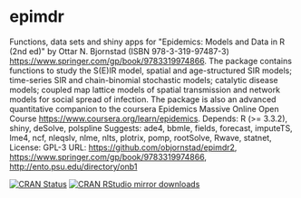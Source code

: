 # epimdr

Functions, data sets and shiny apps for "Epidemics: Models and Data in R (2nd ed)" by Ottar N. Bjornstad (ISBN 978-3-319-97487-3) <https://www.springer.com/gp/book/9783319974866>. The package contains functions to study the S(E)IR model, spatial and age-structured SIR models; time-series SIR and chain-binomial stochastic models; catalytic disease models; coupled map lattice models of spatial transmission and network models for social spread of infection. The package is also an advanced quantitative companion to the coursera Epidemics Massive Online Open Course <https://www.coursera.org/learn/epidemics>.
Depends: R (>= 3.3.2), shiny, deSolve, polspline
Suggests: ade4, bbmle, fields, forecast, imputeTS, lme4, ncf, nleqslv, nlme, nlts, plotrix, pomp, rootSolve, Rwave, statnet, 
License: GPL-3
URL: <https://github.com/objornstad/epimdr2>, <https://www.springer.com/gp/book/9783319974866>, <http://ento.psu.edu/directory/onb1> 

[![CRAN Status](https://www.r-pkg.org/badges/version/ncf)](https://cran.r-project.org/package=epimdr2)
[![CRAN RStudio mirror downloads](https://cranlogs.r-pkg.org/badges/epimdr)](https://www.r-pkg.org/pkg/epimdr2)
